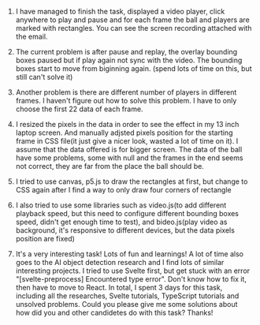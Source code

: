 1. I have managed to finish the task, displayed a video player, click anywhere to play and pause and for each frame the ball and players are marked with rectangles. You can see the screen recording attached with the email.

2. The current problem is after pause and replay, the overlay bounding boxes paused but if play again not sync with the video. The bounding boxes start to move from biginning again. (spend lots of time on this, but still can't solve it)

3. Another problem is there are different number of players in different frames. I haven't figure out how to solve this problem. I have to only choose the first 22 data of each frame. 

4. I resized the pixels in the data in order to see the effect in my 13 inch laptop screen. And manually adjsted pixels position for the starting frame in CSS file(it just give a nicer look, wasted a lot of time on it). I assume that the data offered is for bigger screen. The data of the ball have some problems, some with null and the frames in the end seems not correct, they are far from the place the ball should be. 

5. I tried to use canvas, p5.js to draw the rectangles at first, but change to CSS again after I find a way to only draw four corners of rectangle

6. I also tried to use some libraries such as video.js(to add different playback speed, but this need to configure different bounding boxes speed, didn't get enough time to test), and bideo.js(play video as background, it's responsive to different devices, but the data pixels position are fixed)

7. It's a very interesting task! Lots of fun and learnings! A lot of time also goes to the AI object detection research and I find lots of similar interesting projects. I tried to use Svelte first, but get stuck with an error "[svelte-preprocess] Encountered type error". Don't know how to fix it, then have to move to React. In total, I spent 3 days for this task, including all the researches, Svelte tutorials, TypeScript tutorials and unsolved problems. Could you please give me some solutions about how did you and other candidetes do with this task? Thanks! 
